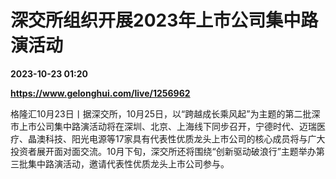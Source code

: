 # 深交所组织开展2023年上市公司集中路演活动

**2023-10-23 01:20**

**https://www.gelonghui.com/live/1256962**

格隆汇10月23日丨据深交所，10月25日，以“跨越成长乘风起”为主题的第二批深市上市公司集中路演活动将在深圳、北京、上海线下同步召开，宁德时代、迈瑞医疗、晶澳科技、阳光电源等17家具有代表性优质龙头上市公司的核心成员将与广大投资者展开面对面交流。10月下旬，深交所还将围绕“创新驱动破浪行”主题举办第三批集中路演活动，邀请代表性优质龙头上市公司参与。